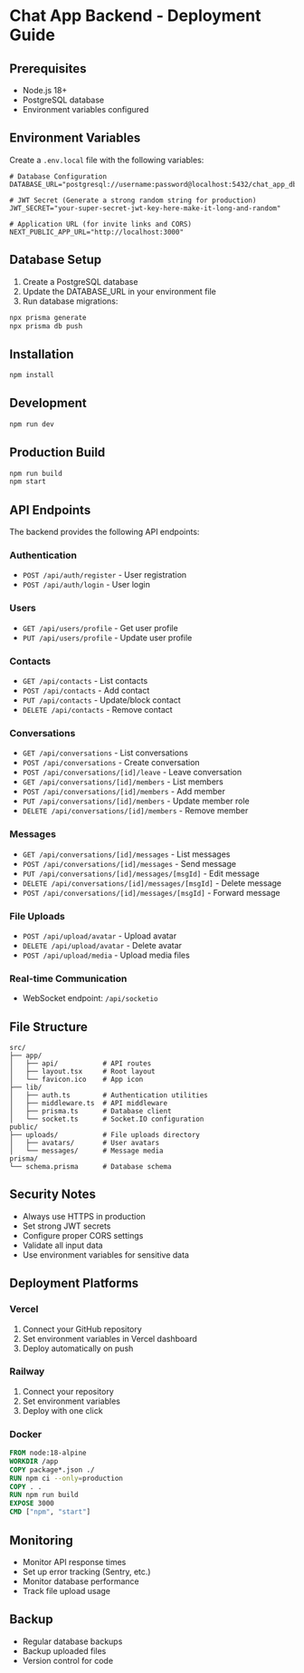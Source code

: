 # Chat App Backend - Deployment Guide

## Prerequisites

- Node.js 18+ 
- PostgreSQL database
- Environment variables configured

## Environment Variables

Create a `.env.local` file with the following variables:

```env
# Database Configuration
DATABASE_URL="postgresql://username:password@localhost:5432/chat_app_db"

# JWT Secret (Generate a strong random string for production)
JWT_SECRET="your-super-secret-jwt-key-here-make-it-long-and-random"

# Application URL (for invite links and CORS)
NEXT_PUBLIC_APP_URL="http://localhost:3000"
```

## Database Setup

1. Create a PostgreSQL database
2. Update the DATABASE_URL in your environment file
3. Run database migrations:

```bash
npx prisma generate
npx prisma db push
```

## Installation

```bash
npm install
```

## Development

```bash
npm run dev
```

## Production Build

```bash
npm run build
npm start
```

## API Endpoints

The backend provides the following API endpoints:

### Authentication
- `POST /api/auth/register` - User registration
- `POST /api/auth/login` - User login

### Users
- `GET /api/users/profile` - Get user profile
- `PUT /api/users/profile` - Update user profile

### Contacts
- `GET /api/contacts` - List contacts
- `POST /api/contacts` - Add contact
- `PUT /api/contacts` - Update/block contact
- `DELETE /api/contacts` - Remove contact

### Conversations
- `GET /api/conversations` - List conversations
- `POST /api/conversations` - Create conversation
- `POST /api/conversations/[id]/leave` - Leave conversation
- `GET /api/conversations/[id]/members` - List members
- `POST /api/conversations/[id]/members` - Add member
- `PUT /api/conversations/[id]/members` - Update member role
- `DELETE /api/conversations/[id]/members` - Remove member

### Messages
- `GET /api/conversations/[id]/messages` - List messages
- `POST /api/conversations/[id]/messages` - Send message
- `PUT /api/conversations/[id]/messages/[msgId]` - Edit message
- `DELETE /api/conversations/[id]/messages/[msgId]` - Delete message
- `POST /api/conversations/[id]/messages/[msgId]` - Forward message

### File Uploads
- `POST /api/upload/avatar` - Upload avatar
- `DELETE /api/upload/avatar` - Delete avatar
- `POST /api/upload/media` - Upload media files

### Real-time Communication
- WebSocket endpoint: `/api/socketio`

## File Structure

```
src/
├── app/
│   ├── api/           # API routes
│   ├── layout.tsx     # Root layout
│   └── favicon.ico    # App icon
├── lib/
│   ├── auth.ts        # Authentication utilities
│   ├── middleware.ts  # API middleware
│   ├── prisma.ts      # Database client
│   └── socket.ts      # Socket.IO configuration
public/
├── uploads/           # File uploads directory
│   ├── avatars/       # User avatars
│   └── messages/      # Message media
prisma/
└── schema.prisma      # Database schema
```

## Security Notes

- Always use HTTPS in production
- Set strong JWT secrets
- Configure proper CORS settings
- Validate all input data
- Use environment variables for sensitive data

## Deployment Platforms

### Vercel
1. Connect your GitHub repository
2. Set environment variables in Vercel dashboard
3. Deploy automatically on push

### Railway
1. Connect your repository
2. Set environment variables
3. Deploy with one click

### Docker
```dockerfile
FROM node:18-alpine
WORKDIR /app
COPY package*.json ./
RUN npm ci --only=production
COPY . .
RUN npm run build
EXPOSE 3000
CMD ["npm", "start"]
```

## Monitoring

- Monitor API response times
- Set up error tracking (Sentry, etc.)
- Monitor database performance
- Track file upload usage

## Backup

- Regular database backups
- Backup uploaded files
- Version control for code

